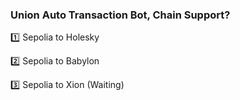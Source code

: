 ### Union Auto Transaction Bot, Chain Support?

1️⃣ Sepolia to Holesky

2️⃣ Sepolia to Babylon

3️⃣ Sepolia to Xion (Waiting)
